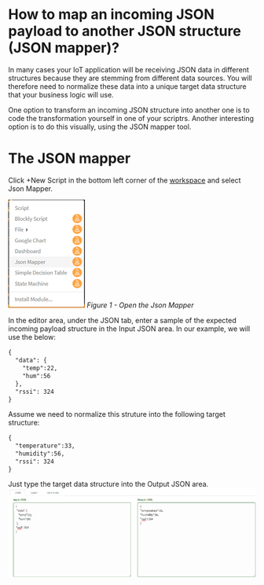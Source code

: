 # How to map an incoming JSON payload to another JSON structure (JSON mapper)?

In many cases your IoT application will be receiving JSON data in different structures because they are stemming from different data sources. 
You will therefore need to normalize these data into a unique target data structure that your business logic will use.

One option to transform an incoming JSON structure into another one is to code the transformation yourself in one of your scriptrs. 
Another interesting option is to do this visually, using the JSON mapper tool.

# The JSON mapper

Click +New Script in the bottom left corner of the [workspace](https://www.scriptr.io/workspace) and select Json Mapper.

![Open the Json Mapper](./open_mapper.PNG)
*Figure 1 - Open the Json Mapper*

In the editor area, under the JSON tab, enter a sample of the expected incoming payload structure in the Input JSON area. 
In our example, we will use the below:
```
{
  "data": {
    "temp":22,
    "hum":56
  },
  "rssi": 324
}
```
Assume we need to normalize this struture into the following target structure:
```
{
  "temperature":33,
  "humidity":56,
  "rssi": 324
}
```
Just type the target data structure into the Output JSON area.
![Specifiy Input and Output payloads](./input_output_payloads.png)
